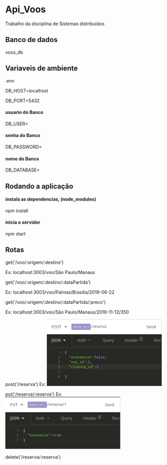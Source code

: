 # Api_Voos
Trabalho da disciplina de Sistemas distribuidos

## Banco de dados
voos_db

## Variaveis de ambiente
.env

DB_HOST=localhost



DB_PORT=5432


#### usuario do Banco

DB_USER=


#### senha do Banco

DB_PASSWORD=


#### nome do Banco

DB_DATABASE=


## Rodando a aplicação
#### instala as dependencias, (node_modules)
npm install

#### inicia o servidor
npm start


## Rotas

get('/voo/:origem/:destino')

Ex: localhost:3003/voo/São Paulo/Manaus


get('/voo/:origem/:destino/:dataPartida')

Ex: localhost:3003/voo/Palmas/Brasília/2019-06-22


get('/voo/:origem/:destino/:dataPartida/:preco')

Ex: localhost:3003/voo/São Paulo/Manaus/2019-11-12/350


post('/reserva')
Ex:
<img src="post_ex.png">

put('/reserva/:reserva')
Ex:
<img src="put_ex.png">

delete('/reserva/:reserva')
